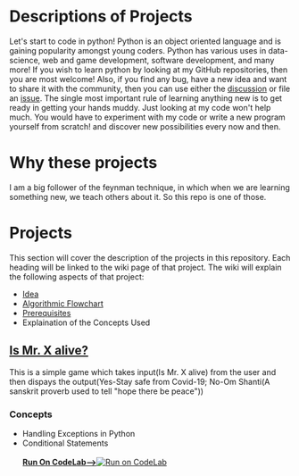 # Descriptions of Projects
Let's start to code in python!
Python is an object oriented language and is gaining popularity amongst young coders.
Python has various uses in data-science, web and game development, software development, and many more!
If you wish to learn python by looking at my GitHub repositories, then you are most welcome! Also, if you find any bug, have a new idea and want to share it with the community, then you can use either the [discussion](https://github.com/suryaanshchawla/My-Python-Projects/discussions) or file an [issue](https://github.com/suryaanshchawla/My-Python-Projects/issues).
The single most important rule of learning anything new is to get ready in getting your hands muddy.
Just looking at my code won't help much. You would have to experiment with my code or write a new program yourself from scratch! and discover new possibilities every now and then.

# Why these projects
I am a big follower of the feynman technique, in which when we are learning something new, we teach others about it. So this repo is one of those.

# Projects
This section will cover the description of the projects in this repository. Each heading will be linked to the wiki page of that project. The wiki will explain the following aspects of that project:
- [Idea](https://youtu.be/SObDW4fXRZQ)
- [Algorithmic Flowchart](https://youtu.be/HYAXws5_bLo)
- [Prerequisites](https://tinyurl.com/y3qpxb6t)
- Explaination of the Concepts Used
## [Is Mr. X alive?](https://github.com/suryaanshchawla/My-Python-Projects/wiki/_new?wiki%5Bname%5D=_Sidebar)
This is a simple game which takes input(Is Mr. X alive) from the user and then dispays the output(Yes-Stay safe from Covid-19; No-Om Shanti(A sanskrit proverb used to tell "hope there be peace"))
### Concepts
* Handling Exceptions in Python
* Conditional Statements<br><br>
[**Run On CodeLab-->**![Run on CodeLab](https://github.com/suryaanshchawla/My-Python-Projects/blob/collection/Codelab%20Runner.png)](https://colab.research.google.com/drive/1Y06QSNo3XPSCrK_jquvnjXlSSRe1C7Qx?usp=sharing)
